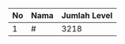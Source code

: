 | No | Nama            | Jumlah Level |
|----|-----------------|--------------|
| 1  | #    |    3218        |
